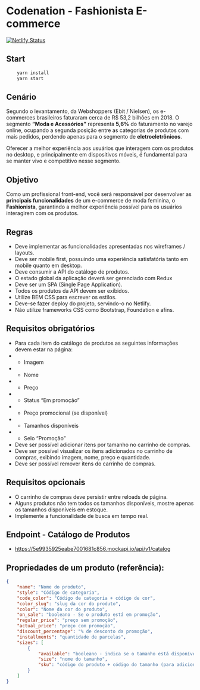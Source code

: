 # Codenation - Fashionista E-commerce

[![Netlify Status](https://api.netlify.com/api/v1/badges/c6871f7a-35f0-410e-ae18-d5f153900c2b/deploy-status)](https://app.netlify.com/sites/valchan-ecommerce-fashionista/deploys)

## Start

```js
    yarn install
    yarn start
```

## Cenário

Segundo o levantamento, da Webshoppers (Ebit / Nielsen), os e-commerces brasileiros faturaram cerca de R$ 53,2 bilhões em 2018. O segmento **“Moda e Acessórios”** representa **5,6%** do faturamento no varejo online, ocupando a segunda posição entre as categorias de produtos com mais pedidos, perdendo apenas para o segmento de **eletroeletrônicos**.

Oferecer a melhor experiência aos usuários que interagem com os produtos no desktop, e principalmente em dispositivos móveis, é fundamental para se manter vivo e competitivo nesse segmento.

## Objetivo

Como um profissional front-end, você será responsável por desenvolver as **principais funcionalidades** de um e-commerce de moda feminina, o **Fashionista**, garantindo a melhor experiência possível para os usuários interagirem com os produtos.

## Regras
- Deve implementar as funcionalidades apresentadas nos wireframes / layouts.
- Deve ser mobile first, possuindo uma experiência satisfatória tanto em mobile quanto em desktop.
- Deve consumir a API do catálogo de produtos.
- O estado global da aplicação deverá ser gerenciado com Redux
- Deve ser um SPA (Single Page Application).
- Todos os produtos da API devem ser exibidos.
- Utilize BEM CSS para escrever os estilos.
- Deve-se fazer deploy do projeto, servindo-o no Netlify.
- Não utilize frameworks CSS como Bootstrap, Foundation e afins.

## Requisitos obrigatórios

- Para cada item do catálogo de produtos as seguintes informações devem estar na página:
- - Imagem
- - Nome
- - Preço
- - Status “Em promoção”
- - Preço promocional (se disponível)
- - Tamanhos disponíveis
- - Selo “Promoção”
- Deve ser possível adicionar itens por tamanho no carrinho de compras.
- Deve ser possível visualizar os itens adicionados no carrinho de compras, exibindo imagem, nome, preço e quantidade.
- Deve ser possível remover itens do carrinho de compras.

## Requisitos opcionais
- O carrinho de compras deve persistir entre reloads de página.
- Alguns produtos não tem todos os tamanhos disponíveis, mostre apenas os tamanhos disponíveis em estoque.
- Implemente a funcionalidade de busca em tempo real.

## Endpoint - Catálogo de Produtos
- https://5e9935925eabe7001681c856.mockapi.io/api/v1/catalog

## Propriedades de um produto (referência):
```json
{
    "name": "Nome do produto",
    "style": "Código de categoria",
    "code_color": "Código de categoria + código de cor",
    "color_slug": "slug da cor do produto",
    "color": "Nome da cor do produto",
    "on_sale": "booleano - Se o produto está em promoção",
    "regular_price": "preço sem promoção",
    "actual_price": "preço com promoção",
    "discount_percentage": "% de desconto da promoção",
    "installments": "quantidade de parcelas",
    "sizes": [
        {
            "available": "booleano - indica se o tamanho está disponível",
            "size": "nome do tamanho",
            "sku": "código do produto + código do tamanho (para adicionar no carrinho)"
        }
    ]
}
```
